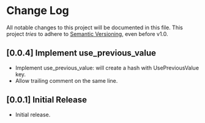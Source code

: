 # Change Log

All notable changes to this project will be documented in this file.
This project *tries* to adhere to [Semantic Versioning](http://semver.org/), even before v1.0.

## [0.0.4] Implement use_previous_value

- Implement use_previous_value: will create a hash with UsePreviousValue key.
- Allow trailing comment on the same line.

## [0.0.1] Initial Release

- Initial release.
